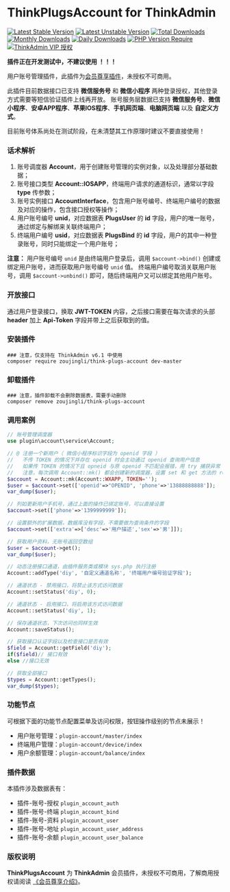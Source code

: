 # ThinkPlugsAccount for ThinkAdmin

[![Latest Stable Version](https://poser.pugx.org/zoujingli/think-plugs-account/v/stable)](https://packagist.org/packages/zoujingli/think-plugs-account)
[![Latest Unstable Version](https://poser.pugx.org/zoujingli/think-plugs-account/v/unstable)](https://packagist.org/packages/zoujingli/think-plugs-account)
[![Total Downloads](https://poser.pugx.org/zoujingli/think-plugs-account/downloads)](https://packagist.org/packages/zoujingli/think-plugs-account)
[![Monthly Downloads](https://poser.pugx.org/zoujingli/think-plugs-account/d/monthly)](https://packagist.org/packages/zoujingli/think-plugs-account)
[![Daily Downloads](https://poser.pugx.org/zoujingli/think-plugs-account/d/daily)](https://packagist.org/packages/zoujingli/think-plugs-account)
[![PHP Version Require](http://poser.pugx.org/zoujingli/think-plugs-account/require/php)](https://packagist.org/packages/zoujingli/think-plugs-account)
[![ThinkAdmin VIP 授权](https://img.shields.io/badge/license-VIP%20授权-blueviolet.svg)](https://thinkadmin.top/vip-introduce)

**插件正在开发测试中，不建议使用 ！！！**

用户账号管理插件，此插件为[会员尊享插件](https://thinkadmin.top/vip-introduce)，未授权不可商用。

此插件目前数据接口已支持 **微信服务号** 和 **微信小程序** 两种登录授权，其他登录方式需要等短信验证插件上线再开放。
账号服务层数据已支持 **微信服务号**、**微信小程序**、**安卓APP程序**、**苹果IOS程序**、**手机网页端**、**电脑网页端** 以及 **自定义方式**。

目前账号体系尚处在测试阶段，在未清楚其工作原理时建议不要直接使用！

### 话术解析

1. 账号调度器 **Account**，用于创建账号管理的实例对象，以及处理部分基础数据；
2. 账号接口类型 **Account::IOSAPP**，终端用户请求的通道标识，通常以字段 **type** 传参数；
3. 账号实例接口 **AccountInterface**，包含用户账号编号、终端用户编号的数据及对应的操作，包含接口授权等操作；
4. 用户账号编号 **unid**，对应数据表 **PlugsUser** 的 **id** 字段，用户的唯一账号，通过绑定与解绑来关联终端用户；
5. 终端用户编号 **usid**，对应数据表 **PlugsBind** 的 **id** 字段，用户的其中一种登录账号，同时只能绑定一个用户账号；

**注意：** 用户账号编号 `unid` 是由终端用户登录后，调用 `$account->bind()` 创建或绑定用户账号，进而获取用户账号编号 `unid` 值。
终端用户编号取消关联用户账号，调用 `$account->unbind()` 即可，随后终端用户又可以绑定其他用户账号。

### 开放接口

通过用户登录接口，换取 **JWT-TOKEN** 内容，之后接口需要在每次请求的头部 **header** 加上 **Api-Token** 字段并带上之后获取到的值。

### 安装插件

```shell
### 注意，仅支持在 ThinkAdmin v6.1 中使用
composer require zoujingli/think-plugs-account dev-master
```

### 卸载插件

```shell
### 注意，插件卸载不会删除数据表，需要手动删除
composer remove zoujingli/think-plugs-account
```

### 调用案例

```php
// 账号管理调度器
use plugin\account\service\Account;

// @ 注册一个新用户（ 微信小程序标识字段为 openid 字段 ）
//   不传 TOKEN 的情况下并存在 openid 时会主动通过 openid 查询用户信息
//   如果传 TOKEN 的情况下且 opneid 与原 openid 不匹配会报错，用 try 捕获异常
//   注意，每次调用 Account::mk() 都会创建新的调度器，设置 set 和 get 方法的 rejwt 参数可返回接口令牌 
$account = Account::mk(Account::WXAPP, TOKEN='');
$user = $account->set(['openid'=>"OPENID", 'phone'=>'13888888888']);
var_dump($user);

// 列如更新用户手机号，通过上面的操作已绑定账号，可以直接设置
$account->set(['phone'=>'1399999999']);

// 设置额外的扩展数据，数据库没有字段，不需要做为查询条件的字段
$account->set(['extra'=>['desc'=>'用户描述','sex'=>'男']]);

// 获取用户资料，无账号返回空数组
$user = $account->get();
var_dump($user);

// 动态注册接口通道，由插件服务类或模块 sys.php 执行注册
Account::addType('diy', '自定义通道名称', '终端用户编号验证字段');

// 通道状态 - 禁用接口，将禁止该方式访问数据
Account::setStatus('diy', 0);

// 通道状态 - 启用接口，将启用该方式访问数据
Account::setStatus('diy', 1);

// 保存通道状态，下次访问也同样生效
Account::saveStatus();

// 获取接口认证字段以及检查接口是否有效
$field = Account::getField('diy');
if($field)// 接口有效
else //接口无效

// 获取全部接口
$types = Account::getTypes();
var_dump($types);
```

### 功能节点

可根据下面的功能节点配置菜单及访问权限，按钮操作级别的节点未展示！

* 用户账号管理：`plugin-account/master/index`
* 终端用户管理：`plugin-account/device/index`
* 用户余额管理：`plugin-account/balance/index`

### 插件数据

本插件涉及数据表有：

* 插件-账号-授权 `plugin_account_auth`
* 插件-账号-终端 `plugin_account_bind`
* 插件-账号-资料 `plugin_account_user`
* 插件-账号-地址 `plugin_account_user_address`
* 插件-账号-余额 `plugin_account_user_balance`

### 版权说明

**ThinkPlugsAccount** 为 **ThinkAdmin** 会员插件，未授权不可商用，了解商用授权请阅读 [《会员尊享介绍》](https://thinkadmin.top/vip-introduce)。